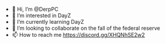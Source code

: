 - 👋 Hi, I’m @DerpPC
- 👀 I’m interested in DayZ
- 🌱 I’m currently learning DayZ
- 💞️ I’m looking to collaborate on the fall of the federal reserve
- 📫 How to reach me https://discord.gg/XHQNhSE2w2
